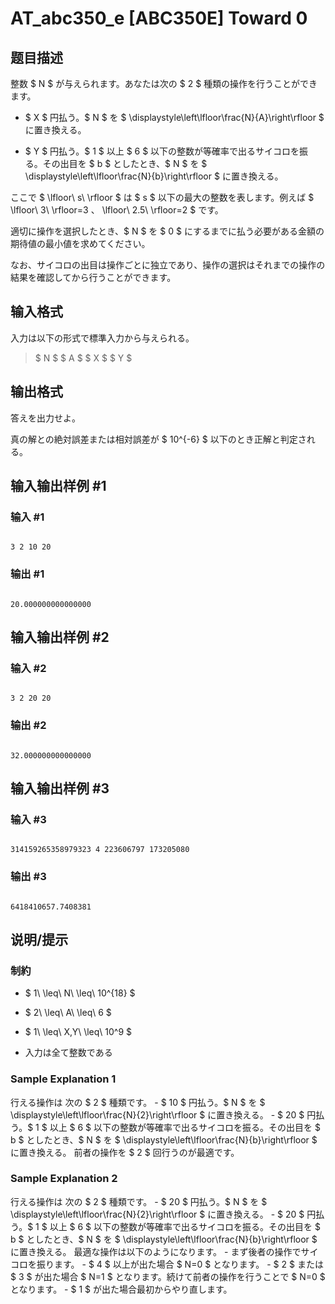 # AT_abc350_e [ABC350E] Toward 0

## 题目描述

[problemUrl]: https://atcoder.jp/contests/abc350/tasks/abc350_e

整数 $ N $ が与えられます。あなたは次の $ 2 $ 種類の操作を行うことができます。

- $ X $ 円払う。$ N $ を $ \displaystyle\left\lfloor\frac{N}{A}\right\rfloor $ に置き換える。
- $ Y $ 円払う。$ 1 $ 以上 $ 6 $ 以下の整数が等確率で出るサイコロを振る。その出目を $ b $ としたとき、$ N $ を $ \displaystyle\left\lfloor\frac{N}{b}\right\rfloor $ に置き換える。
 
ここで $ \lfloor\ s\ \rfloor $ は $ s $ 以下の最大の整数を表します。例えば $ \lfloor\ 3\ \rfloor=3 $、$ \lfloor\ 2.5\ \rfloor=2 $ です。

適切に操作を選択したとき、$ N $ を $ 0 $ にするまでに払う必要がある金額の期待値の最小値を求めてください。  
 なお、サイコロの出目は操作ごとに独立であり、操作の選択はそれまでの操作の結果を確認してから行うことができます。

## 输入格式

入力は以下の形式で標準入力から与えられる。

> $ N $ $ A $ $ X $ $ Y $

## 输出格式

答えを出力せよ。  
 真の解との絶対誤差または相対誤差が $ 10^{-6} $ 以下のとき正解と判定される。

## 输入输出样例 #1

### 输入 #1

```
3 2 10 20
```

### 输出 #1

```
20.000000000000000
```

## 输入输出样例 #2

### 输入 #2

```
3 2 20 20
```

### 输出 #2

```
32.000000000000000
```

## 输入输出样例 #3

### 输入 #3

```
314159265358979323 4 223606797 173205080
```

### 输出 #3

```
6418410657.7408381
```

## 说明/提示

### 制約

- $ 1\ \leq\ N\ \leq\ 10^{18} $
- $ 2\ \leq\ A\ \leq\ 6 $
- $ 1\ \leq\ X,Y\ \leq\ 10^9 $
- 入力は全て整数である
 
### Sample Explanation 1

行える操作は 次の $ 2 $ 種類です。 - $ 10 $ 円払う。$ N $ を $ \displaystyle\left\lfloor\frac{N}{2}\right\rfloor $ に置き換える。 - $ 20 $ 円払う。$ 1 $ 以上 $ 6 $ 以下の整数が等確率で出るサイコロを振る。その出目を $ b $ としたとき、$ N $ を $ \displaystyle\left\lfloor\frac{N}{b}\right\rfloor $ に置き換える。 前者の操作を $ 2 $ 回行うのが最適です。

### Sample Explanation 2

行える操作は 次の $ 2 $ 種類です。 - $ 20 $ 円払う。$ N $ を $ \displaystyle\left\lfloor\frac{N}{2}\right\rfloor $ に置き換える。 - $ 20 $ 円払う。$ 1 $ 以上 $ 6 $ 以下の整数が等確率で出るサイコロを振る。その出目を $ b $ としたとき、$ N $ を $ \displaystyle\left\lfloor\frac{N}{b}\right\rfloor $ に置き換える。 最適な操作は以下のようになります。 - まず後者の操作でサイコロを振ります。 - $ 4 $ 以上が出た場合 $ N=0 $ となります。 - $ 2 $ または $ 3 $ が出た場合 $ N=1 $ となります。続けて前者の操作を行うことで $ N=0 $ となります。 - $ 1 $ が出た場合最初からやり直します。